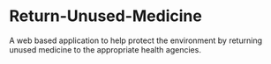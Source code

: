 # Return-Unused-Medicine
A web based application to help protect the environment by returning unused medicine to the appropriate health agencies.
